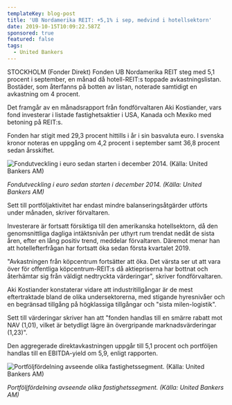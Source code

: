 ```yaml
---
templateKey: blog-post
title: 'UB Nordamerika REIT: +5,1% i sep, medvind i hotellsektorn'
date: 2019-10-15T10:09:22.587Z
sponsored: true
featured: false
tags:
  - United Bankers
---
```

STOCKHOLM (Fonder Direkt) Fonden UB Nordamerika REIT steg med 5,1 procent i september, en månad då hotell-REIT:s toppade avkastningslistan. Bostäder, som återfanns på botten av listan, noterade samtidigt en avkastning om 4 procent.



Det framgår av en månadsrapport från fondförvaltaren Aki Kostiander, vars fond investerar i listade fastighetsaktier i USA, Kanada och Mexiko med betoning på REIT:s.



Fonden har stigit med 29,3 procent hittills i år i sin basvaluta euro. I svenska kronor noteras en uppgång om 4,2 procent i september samt 36,8 procent sedan årsskiftet.

![Fondutveckling i euro sedan starten i december 2014. (Källa: United Bankers AM)](/img/reit.png "Fondutveckling i euro sedan starten i december 2014. (Källa: United Bankers AM)")

_Fondutveckling i euro sedan starten i december 2014. (Källa: United Bankers AM)_

Sett till portföljaktivitet har endast mindre balanseringsåtgärder utförts under månaden, skriver förvaltaren.



Investerare är fortsatt försiktiga till den amerikanska hotellsektorn, då den genomsnittliga dagliga intäktsnivån per uthyrt rum trendat nedåt de sista åren, efter en lång positiv trend, meddelar förvaltaren. Däremot menar han att hotellefterfrågan har fortsatt öka sedan första kvartalet 2019.



"Avkastningen från köpcentrum fortsätter att öka. Det värsta ser ut att vara över för offentliga köpcentrum-REIT:s då aktiepriserna har bottnat och återhämtar sig från väldigt nedtryckta värderingar", skriver fondförvaltaren.



Aki Kostiander konstaterar vidare att industritillgångar är de mest eftertraktade bland de olika undersektorerna, med stigande hyresnivåer och en begränsad tillgång på högklassiga tillgångar och "sista milen-logistik".



Sett till värderingar skriver han att "fonden handlas till en smärre rabatt mot NAV (1,01), vilket är betydligt lägre än övergripande marknadsvärderingar (1,23)".



Den aggregerade direktavkastningen uppgår till 5,1 procent och portföljen handlas till en EBITDA-yield om 5,9, enligt rapporten.

![Portföljfördelning avseende olika fastighetssegment. (Källa: United Bankers AM)](/img/reit2.png "Portföljfördelning avseende olika fastighetssegment. (Källa: United Bankers AM)")

_Portföljfördelning avseende olika fastighetssegment. (Källa: United Bankers AM)_
